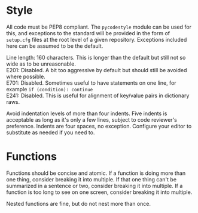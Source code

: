 # Style
All code must be PEP8 compliant. The `pycodestyle` module can be used for this, and exceptions to the standard will be provided in the form of `setup.cfg` files at the root level of a given repository. Exceptions included here can be assumed to be the default.

Line length: 160 characters. This is longer than the default but still not so wide as to be unreasonable.  
E201: Disabled. A bit too aggressive by default but should still be avoided where possible.  
E701: Disabled. Sometimes useful to have statements on one line, for example `if (condition): continue`  
E241: Disabled. This is useful for alignment of key/value pairs in dictionary raws.  

Avoid indentation levels of more than four indents. Five indents is acceptable as long as it's only a few lines, subject to code reviewer's preference. Indents are four spaces, no exception. Configure your editor to substitute as needed if you need to.

# Functions
Functions should be concise and atomic. If a function is doing more than one thing, consider breaking it into multiple. If that one thing can't be summarized in a sentence or two, consider breaking it into multiple. If a function is too long to see on one screen, consider breaking it into multiple.

Nested functions are fine, but do not nest more than once.
